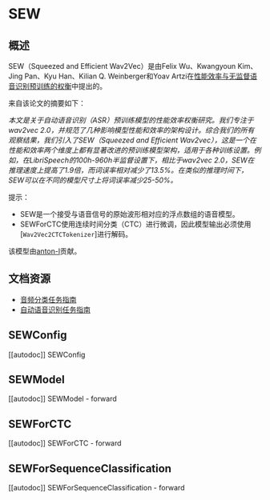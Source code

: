 <!--版权所有2021年HuggingFace团队。保留所有权利。

根据Apache License，版本2.0（“许可证”）进行许可；除非符合许可证，否则您不得使用此文件。您可以在以下位置获取许可证的副本：

http://www.apache.org/licenses/LICENSE-2.0

除非适用法律要求或书面同意，此软件根据“按现状提供”基础进行分发，不附带任何形式的担保或条件。请参阅许可证，了解许可下的特定语言和限制。

⚠️ 请注意，此文件采用Markdown格式，但包含特定于我们的文档生成器的语法（类似于MDX），可能在Markdown查看器中无法正常渲染。

-->

# SEW

## 概述

SEW（Squeezed and Efficient Wav2Vec）是由Felix Wu、Kwangyoun Kim、Jing Pan、Kyu Han、Kilian Q. Weinberger和Yoav Artzi在[性能效率与无监督语音识别预训练的权衡](https://arxiv.org/abs/2109.06870)中提出的。

来自该论文的摘要如下：

*本文是关于自动语音识别（ASR）预训练模型的性能效率权衡研究。我们专注于wav2vec 2.0，并规范了几种影响模型性能和效率的架构设计。综合我们的所有观察结果，我们引入了SEW（Squeezed and Efficient Wav2vec），这是一个在性能和效率两个维度上都有显著改进的预训练模型架构，适用于各种训练设置。例如，在LibriSpeech的100h-960h半监督设置下，相比于wav2vec 2.0，SEW在推理速度上提高了1.9倍，而词误率相对减少了13.5%。在类似的推理时间下，SEW可以在不同的模型尺寸上将词误率减少25-50%。*

提示：

- SEW是一个接受与语音信号的原始波形相对应的浮点数组的语音模型。
- SEWForCTC使用连续时间分类（CTC）进行微调，因此模型输出必须使用[`Wav2Vec2CTCTokenizer`]进行解码。

该模型由[anton-l](https://huggingface.co/anton-l)贡献。

## 文档资源

- [音频分类任务指南](../tasks/audio_classification)
- [自动语音识别任务指南](../tasks/asr)

## SEWConfig

[[autodoc]] SEWConfig

## SEWModel

[[autodoc]] SEWModel
    - forward

## SEWForCTC

[[autodoc]] SEWForCTC
    - forward

## SEWForSequenceClassification

[[autodoc]] SEWForSequenceClassification
    - forward